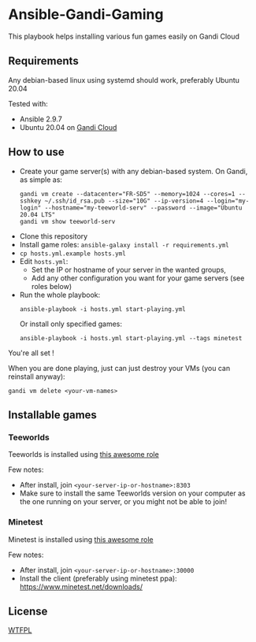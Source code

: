 # Ansible-Gandi-Gaming

This playbook helps installing various fun games easily on Gandi Cloud

## Requirements

Any debian-based linux using systemd should work, preferably Ubuntu 20.04

Tested with:
- Ansible 2.9.7
- Ubuntu 20.04 on [Gandi Cloud](https://www.gandi.net/fr/cloud)

## How to use

- Create your game server(s) with any debian-based system. On Gandi, as simple as:
  ```
  gandi vm create --datacenter="FR-SD5" --memory=1024 --cores=1 --sshkey ~/.ssh/id_rsa.pub --size="10G" --ip-version=4 --login="my-login" --hostname="my-teeworld-serv" --password --image="Ubuntu 20.04 LTS"
  gandi vm show teeworld-serv
  ```
- Clone this repository
- Install game roles: `ansible-galaxy install -r requirements.yml`
- `cp hosts.yml.example hosts.yml`
- Edit `hosts.yml`:
  - Set the IP or hostname of your server in the wanted groups,
  - Add any other configuration you want for your game servers (see roles below)
- Run the whole playbook:
  ```
  ansible-playbook -i hosts.yml start-playing.yml
  ```
  Or install only specified games:
  ```
  ansible-playbook -i hosts.yml start-playing.yml --tags minetest
  ```

You're all set !

When you are done playing, just can just destroy your VMs (you can reinstall anyway):
```
gandi vm delete <your-vm-names>
```

## Installable games

### Teeworlds

Teeworlds is installed using [this awesome role](https://galaxy.ansible.com/nautik1/teeworlds)

Few notes:
- After install, join `<your-server-ip-or-hostname>:8303`
- Make sure to install the same Teeworlds version on your computer as the one running on your server, or you might
  not be able to join!

### Minetest

Minetest is installed using [this awesome role](https://galaxy.ansible.com/nautik1/minetest)

Few notes:
- After install, join `<your-server-ip-or-hostname>:30000`
- Install the client (preferably using minetest ppa): https://www.minetest.net/downloads/

License
-------

[WTFPL](https://en.wikipedia.org/wiki/WTFPL)

